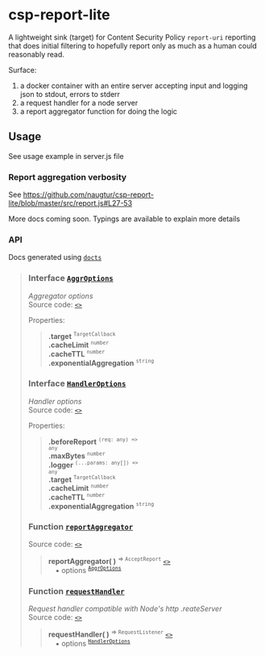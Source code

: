 # csp-report-lite

A lightweight sink (target) for Content Security Policy `report-uri` reporting that does initial filtering to hopefully report only as much as a human could reasonably read.

Surface:

1. a docker container with an entire server accepting input and logging json to stdout, errors to stderr
2. a request handler for a node server
3. a report aggregator function for doing the logic


## Usage

See usage example in server.js file

### Report aggregation verbosity

See https://github.com/naugtur/csp-report-lite/blob/master/src/report.js#L27-53

More docs coming soon. Typings are available to explain more details
### API
Docs generated using [`docts`](https://github.com/charto/docts)
>
> <a name="api-AggrOptions"></a>
> ### Interface [`AggrOptions`](#api-AggrOptions)
> <em>Aggregator options</em>  
> Source code: [`<>`](http://github.com/naugtur/csp-report-lite/blob/master/index.d.ts#L37-L42)  
>  
> Properties:  
> > **.target** <sup><code>TargetCallback</code></sup>  
> > **.cacheLimit** <sup><code>number</code></sup>  
> > **.cacheTTL** <sup><code>number</code></sup>  
> > **.exponentialAggregation** <sup><code>string</code></sup>  
>
> <a name="api-HandlerOptions"></a>
> ### Interface [`HandlerOptions`](#api-HandlerOptions)
> <em>Handler options</em>  
> Source code: [`<>`](http://github.com/naugtur/csp-report-lite/blob/master/index.d.ts#L23-L31)  
>  
> Properties:  
> > **.beforeReport** <sup><code>(req: any) =&gt; any</code></sup>  
> > **.maxBytes** <sup><code>number</code></sup>  
> > **.logger** <sup><code>(...params: any[]) =&gt; any</code></sup>  
> > **.target** <sup><code>TargetCallback</code></sup>  
> > **.cacheLimit** <sup><code>number</code></sup>  
> > **.cacheTTL** <sup><code>number</code></sup>  
> > **.exponentialAggregation** <sup><code>string</code></sup>  
>
> <a name="api-reportAggregator"></a>
> ### Function [`reportAggregator`](#api-reportAggregator)
> Source code: [`<>`](http://github.com/naugtur/csp-report-lite/blob/master/index.d.ts#L58)  
> > **reportAggregator( )** <sup>&rArr; <code>AcceptReport</code></sup> [`<>`](http://github.com/naugtur/csp-report-lite/blob/master/index.d.ts#L58)  
> > &emsp;&#x25aa; options <sup><code>[AggrOptions](#api-AggrOptions)</code></sup>  
>
> <a name="api-requestHandler"></a>
> ### Function [`requestHandler`](#api-requestHandler)
> <em>Request handler compatible with Node's http .reateServer</em>  
> Source code: [`<>`](http://github.com/naugtur/csp-report-lite/blob/master/index.d.ts#L57)  
> > **requestHandler( )** <sup>&rArr; <code>RequestListener</code></sup> [`<>`](http://github.com/naugtur/csp-report-lite/blob/master/index.d.ts#L57)  
> > &emsp;&#x25aa; options <sup><code>[HandlerOptions](#api-HandlerOptions)</code></sup>  
